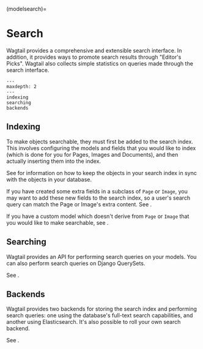 (modelsearch)=

# Search

Wagtail provides a comprehensive and extensible search interface. In addition, it provides ways to promote search results through "Editor's Picks". Wagtail also collects simple statistics on queries made through the search interface.

```{toctree}
---
maxdepth: 2
---
indexing
searching
backends
```

## Indexing

To make objects searchable, they must first be added to the search index. This involves configuring the models and fields that you would like to index (which is done for you for Pages, Images and Documents), and then actually inserting them into the index.

See [](modelsearch_indexing_update) for information on how to keep the objects in your search index in sync with the objects in your database.

If you have created some extra fields in a subclass of `Page` or `Image`, you may want to add these new fields to the search index, so a user's search query can match the Page or Image's extra content. See [](modelsearch_indexing_fields).

If you have a custom model which doesn't derive from `Page` or `Image` that you would like to make searchable, see [](modelsearch_indexing_models).

## Searching

Wagtail provides an API for performing search queries on your models. You can also perform search queries on Django QuerySets.

See [](modelsearch_searching).

## Backends

Wagtail provides two backends for storing the search index and performing search queries: one using the database's full-text search capabilities, and another using Elasticsearch. It's also possible to roll your own search backend.

See [](modelsearch_backends).
